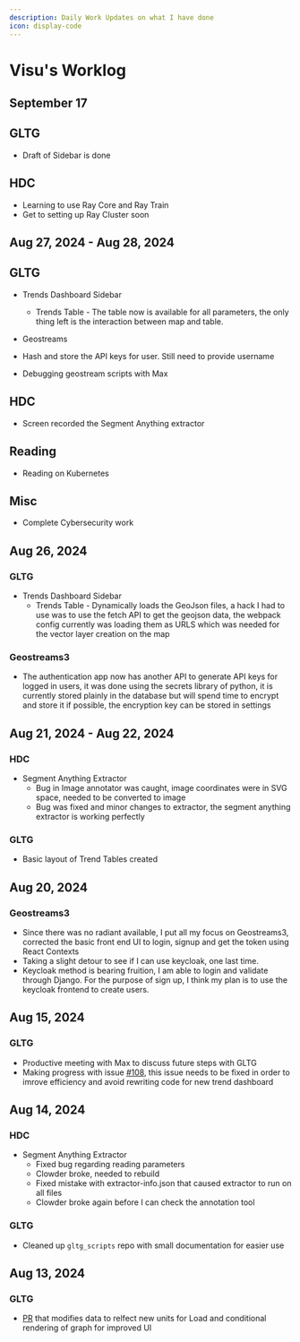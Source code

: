 ```yaml
---
description: Daily Work Updates on what I have done
icon: display-code
---
```


# Visu's Worklog

## September 17 
## GLTG 
* Draft of Sidebar is done

## HDC
* Learning to use Ray Core and Ray Train
* Get to setting up Ray Cluster soon



## Aug 27, 2024 - Aug 28, 2024

## GLTG 
* Trends Dashboard Sidebar
  * Trends Table - The table now is available for all parameters, the only thing left is the interaction between map and table. 

* Geostreams
 * Hash and store the API keys for user. Still need to provide username
 * Debugging geostream scripts with Max


## HDC
* Screen recorded the Segment Anything extractor 

## Reading
  * Reading on Kubernetes 

## Misc
* Complete Cybersecurity work


## Aug 26, 2024

### GLTG
* Trends Dashboard Sidebar
  * Trends Table - Dynamically loads the GeoJson files, a hack I had to use was to use the fetch API to get the geojson data, the webpack config currently was loading them as URLS which was needed for the vector layer creation on the map

### Geostreams3 
  * The authentication app now has another API to generate API keys for logged in users, it was done using the secrets library of python, it is currently stored plainly in the database but will spend time to encrypt and store it if possible, the encryption key can be stored in settings

## Aug 21, 2024 - Aug 22, 2024

### HDC
* Segment Anything Extractor
  * Bug in Image annotator was caught, image coordinates were in SVG space, needed to be converted to image
  * Bug was fixed and minor changes to extractor, the segment anything extractor is working perfectly

### GLTG
* Basic layout of Trend Tables created


## Aug 20, 2024

### Geostreams3
* Since there was no radiant available, I put all my focus on Geostreams3, corrected the basic front end UI to login, signup and  get the token using React Contexts
* Taking a slight detour to see if I can use keycloak, one last time. 
* Keycloak method is bearing fruition, I am able to login and validate through Django. For the purpose of sign up, I think my plan is to use the keycloak frontend to create users. 


## Aug 15, 2024

### GLTG 
* Productive meeting with Max to discuss future steps with GLTG
* Making progress with issue [#108](https://github.com/geostreams/gltg/issues/108), this issue needs to be fixed in order to imrove efficiency and avoid rewriting code for new trend dashboard



## Aug 14, 2024

### HDC

* Segment Anything Extractor
  * Fixed bug regarding reading parameters
  * Clowder broke, needed to rebuild
  * Fixed mistake with extractor-info.json that caused extractor to run on all files
  * Clowder broke again before I can check the annotation tool

### GLTG

* Cleaned up `gltg_scripts` repo with small documentation for easier use

## Aug 13, 2024

### GLTG

* [PR](https://github.com/geostreams/gltg/pull/105) that modifies data to relfect new units for Load and conditional rendering of graph for improved UI

